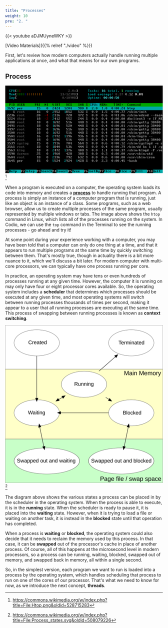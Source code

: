 ```yaml
---
title: "Processes"
weight: 10
pre: "2. "
---
```


{{< youtube aDJMUyneWKY  >}}

[Video Materials]({{% relref "./video" %}})

First, let's review how modern computers actually handle running multiple applications at once, and what that means for our own programs.

## Process

![HTOP](/images/10/htop.png)[^1]

[^1]: https://commons.wikimedia.org/w/index.php?title=File:Htop.png&oldid=528715283

When a program is executed on a computer, the operating system loads its code into memory and creates a [**process**](https://en.wikipedia.org/wiki/Process_(computing)) to handle running that program. A process is simply an instance of a computer program that is running, just like an object is an instance of a class. Some programs, such as a web browser, allow us to create multiple processes of the same program, usually represented by multiple windows or tabs. The image above shows the `htop` command in Linux, which lists all of the processes running on the system. In Codio, we can use the `top` command in the Terminal to see the running processes - go ahead and try it!

At some point during your experience working with a computer, you may have been told that a computer can only do one thing at a time, and that it appears to run multiple programs at the same time by quickly switching between them. That's mostly true, though in actuality there is a bit more nuance to it, which we'll discuss a bit later. For modern computer with multi-core processors, we can typically have one process running per core. 

In practice, an operating system may have tens or even hundreds of processes running at any given time. However, the computer it is running on may only have four or eight processor cores available. So, the operating system includes a **scheduler** that determines which processes should be executed at any given time, and most operating systems will switch between running processes thousands of times per second, making it appear to a user that all running processes are executing at the same time. This process of swapping between running processes is known as **context switching**.

![Process States](/images/10/process_states.svg)[^2]

[^2]: https://commons.wikimedia.org/w/index.php?title=File:Process_states.svg&oldid=508079226

The diagram above shows the various states a process can be placed in by the scheduler in the operating system. When the process is able to execute, it is in the **running** state. When the scheduler is ready to pause it, it is placed into the **waiting** state. However, when it is trying to load a file or waiting on another task, it is instead in the **blocked** state until that operation has completed. 

When a process is **waiting** or **blocked**, the operating system could also decide that it needs to reclaim the memory used by this process. In that case, it can be **swapped** out of the processor's cache in place of another process. Of course, all of this happens at the microsecond level in modern processors, so a process can be running, waiting, blocked, swapped out of memory, and swapped back in memory, all within a single second.

So, in the simplest version, each program we want to run is loaded into a process by the operating system, which handles scheduling that process to run on one of the cores of our processor. That's what we need to know for now, as we introduce the next concept, **threads**.




